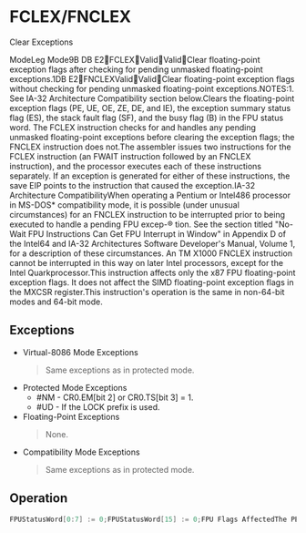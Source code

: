# FCLEX/FNCLEX

Clear Exceptions

ModeLeg Mode9B DB E2FCLEXValidValidClear floating-point exception flags after checking for pending unmasked floating-point exceptions.1DB E2FNCLEXValidValidClear floating-point exception flags without checking for pending unmasked floating-point exceptions.NOTES:1.
See IA-32 Architecture Compatibility section below.Clears the floating-point exception flags (PE, UE, OE, ZE, DE, and IE), the exception summary status flag (ES), the stack fault flag (SF), and the busy flag (B) in the FPU status word.
The FCLEX instruction checks for and handles any pending unmasked floating-point exceptions before clearing the exception flags; the FNCLEX instruction does not.The assembler issues two instructions for the FCLEX instruction (an FWAIT instruction followed by an FNCLEX instruction), and the processor executes each of these instructions separately.
If an exception is generated for either of these instructions, the save EIP points to the instruction that caused the exception.IA-32 Architecture CompatibilityWhen operating a Pentium or Intel486 processor in MS-DOS* compatibility mode, it is possible (under unusual circumstances) for an FNCLEX instruction to be interrupted prior to being executed to handle a pending FPU excep-® tion.
See the section titled "No-Wait FPU Instructions Can Get FPU Interrupt in Window" in Appendix D of the Intel64 and IA-32 Architectures Software Developer's Manual, Volume 1, for a description of these circumstances.
An TM X1000 FNCLEX instruction cannot be interrupted in this way on later Intel processors, except for the Intel Quarkprocessor.This instruction affects only the x87 FPU floating-point exception flags.
It does not affect the SIMD floating-point exception flags in the MXCSR register.This instruction's operation is the same in non-64-bit modes and 64-bit mode.

## Exceptions

- Virtual-8086 Mode Exceptions
  > Same exceptions as in protected mode.
- Protected Mode Exceptions
  - #NM - CR0.EM[bit 2] or CR0.TS[bit 3] = 1.
  - #UD - If the LOCK prefix is used.
- Floating-Point Exceptions
  > None.
- Compatibility Mode Exceptions
  > Same exceptions as in protected mode.

## Operation

```C
FPUStatusWord[0:7] := 0;FPUStatusWord[15] := 0;FPU Flags AffectedThe PE, UE, OE, ZE, DE, IE, ES, SF, and B flags in the FPU status word are cleared. The C0, C1, C2, and C3 flags are undefined.
```
